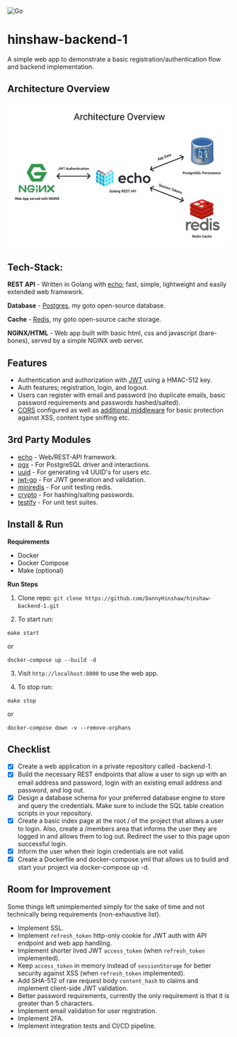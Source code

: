 ![Go](https://github.com/DannyHinshaw/hinshaw-backend-1/workflows/Go/badge.svg)

# hinshaw-backend-1

A simple web app to demonstrate a basic registration/authentication flow and backend implementation.


## Architecture Overview

![Architecture Image](https://raw.githubusercontent.com/DannyHinshaw/hinshaw-backend-1/main/.github/images/architecture-overview.png)


## Tech-Stack:

**REST API** - Written in Golang with [echo](https://echo.labstack.com/); fast, simple, lightweight and easily extended web framework.

**Database** - [Postgres](https://www.postgresql.org/), my goto open-source database.

**Cache** - [Redis](https://redis.io/), my goto open-source cache storage.

**NGINX/HTML** - Web app built with basic html, css and javascript (bare-bones), served by a simple NGINX web server.


## Features

- Authentication and authorization with [JWT](https://jwt.io/) using a HMAC-512 key.
- Auth features; registration, login, and logout.
- Users can register with email and password (no duplicate emails, basic password requirements and passwords hashed/salted).
- [CORS](https://echo.labstack.com/middleware/cors) configured as well as [additional middleware](https://echo.labstack.com/middleware/secure) 
for basic protection against XSS, content type sniffing etc.

## 3rd Party Modules

- [echo](https://github.com/labstack/echo) - Web/REST-API framework.
- [pgx](https://github.com/jackc/pgx) - For PostgreSQL driver and interactions.
- [uuid](https://github.com/satori/go.uuid) - For generating v4 UUID's for users etc.
- [jwt-go](https://github.com/dgrijalva/jwt-go) - For JWT generation and validation.
- [miniredis](https://github.com/alicebob/miniredis) - For unit testing redis.
- [crypto](https://golang.org/x/crypto) - For hashing/salting passwords.
- [testify](https://github.com/stretchr/testify) - For unit test suites.


## Install & Run

**Requirements**

- Docker
- Docker Compose
- Make (optional)

**Run Steps**

1. Clone repo: `git clone https://github.com/DannyHinshaw/hinshaw-backend-1.git`

2. To start run:
```shell script
make start
```

or

```shell script
docker-compose up --build -d
```

3. Visit `http://localhost:8000` to use the web app.

4. To stop run: 
```shell script
make stop
```

or

```shell script
docker-compose down -v --remove-orphans
```

## Checklist

- [x] Create a web application in a private repository called <lastname>-backend-1.
- [x] Build the necessary REST endpoints that allow a user to sign up with an email address and password, login with an existing email address and password, and log out.
- [x] Design a database schema for your preferred database engine to store and query the credentials. Make sure to include the SQL table creation scripts in your repository.
- [x] Create a basic index page at the root / of the project that allows a user to login.
Also, create a /members area that informs the user they are logged in and allows them to log out. Redirect the user to this page upon successful login.
- [x] Inform the user when their login credentials are not valid.
- [x] Create a Dockerfile and docker-compose.yml that allows us to build and start your project via docker-compose up -d.

## Room for Improvement

Some things left unimplemented simply for the sake of time and not technically being requirements (non-exhaustive list).

- Implement SSL.
- Implement `refresh_token` http-only cookie for JWT auth with API endpoint and web app handling.
- Implement shorter lived JWT `access_token` (when `refresh_token` implemented).
- Keep `access_token` in memory instead of `sessionStorage` for better security against XSS (when `refresh_token` implemented).
- Add SHA-512 of raw request body `content_hash` to claims and implement client-side JWT validation.
- Better password requirements, currently the only requirement is that it is greater than 5 characters.
- Implement email validation for user registration.
- Implement 2FA.
- Implement integration tests and CI/CD pipeline.
